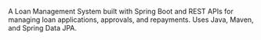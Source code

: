 A Loan Management System built with Spring Boot and REST APIs for managing loan applications, approvals, and repayments. Uses Java, Maven, and Spring Data JPA.
